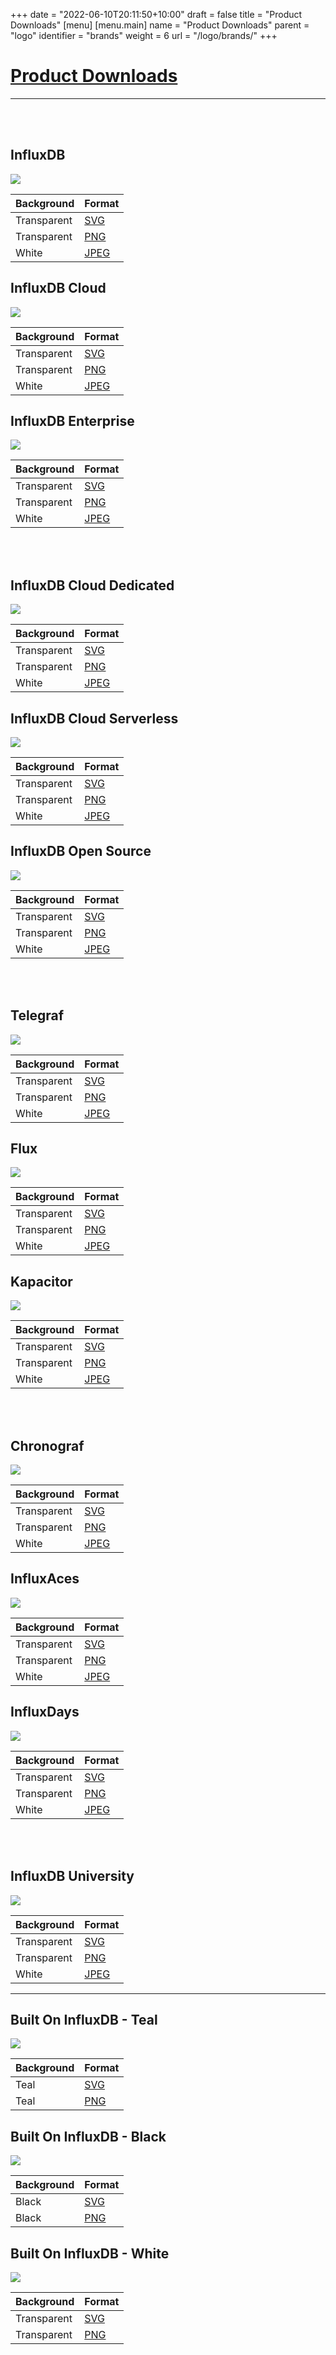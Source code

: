+++
date = "2022-06-10T20:11:50+10:00"
draft = false
title = "Product Downloads"
[menu]
  [menu.main]
    name = "Product Downloads"
    parent = "logo"
    identifier = "brands"
    weight = 6
    url = "/logo/brands/"
+++

<div class="row text-left">
    <div class="col-xs-12">
      <div class="page-header">
        <a class="page-header--anchor" id="title"></a>
        <a href="#title">
          <h1>Product Downloads</h1>
        </a>
      </div>
    </div>
  <div class="col-xs-12">
      <hr class="dark" />
  </div>
<div class="row longform">
    <div class="col-xs-12">
      <br/>
      <br/>
    </div>
    <div class="col-md-4">
      <div class="panel panel-default">
        <div class="panel-heading">
          <h2 class="panel-title">InfluxDB</h2>
        </div>
        <div class="panel-body">
          <img src="/img/downloads/influxdb.svg" class="downloads--thumb brand-logo" />
        </div>
        <table class="table v-center">
          <thead>
            <tr>
              <th>Background</th>
              <th>Format</th>
            </tr>
          </thead>
          <tbody>
            <tr>
              <td><span class="downloads--swatch transparent"></span> Transparent</td>
              <td><a href="/img/downloads/influxdb.svg" target="blank">SVG</a></td>
            </tr>
            <tr>
              <td><span class="downloads--swatch transparent"></span> Transparent</td>
              <td><a href="/img/downloads/influxdb.png" target="blank">PNG</a></td>
            </tr>
            <tr>
              <td><span class="downloads--swatch white"></span> White</td>
              <td><a href="/img/downloads/influxdb.jpg" target="blank">JPEG</a></td>
            </tr>
          </tbody>
        </table>
      </div>
    </div>
    <div class="col-md-4">
      <div class="panel panel-default">
        <div class="panel-heading">
          <h2 class="panel-title">InfluxDB Cloud</h2>
        </div>
        <div class="panel-body">
          <img src="/img/downloads/db-cloud.svg" class="downloads--thumb brand-logo" />
        </div>
        <table class="table v-center">
          <thead>
            <tr>
              <th>Background</th>
              <th>Format</th>
            </tr>
          </thead>
          <tbody>
            <tr>
              <td><span class="downloads--swatch transparent"></span> Transparent</td>
              <td><a href="/img/downloads/db-cloud.svg" target="blank">SVG</a></td>
            </tr>
            <tr>
              <td><span class="downloads--swatch transparent"></span> Transparent</td>
              <td><a href="/img/downloads/db-cloud.png" target="blank">PNG</a></td>
            </tr>
            <tr>
              <td><span class="downloads--swatch white"></span> White</td>
              <td><a href="/img/downloads/db-cloud.jpg" target="blank">JPEG</a></td>
            </tr>
          </tbody>
        </table>
      </div>
    </div>
    <div class="col-md-4">
      <div class="panel panel-default">
        <div class="panel-heading">
          <h2 class="panel-title">InfluxDB Enterprise</h2>
        </div>
        <div class="panel-body">
          <img src="/img/downloads/db-enterprise.svg" class="downloads--thumb brand-logo" />
        </div>
         <table class="table v-center">
          <thead>
            <tr>
              <th>Background</th>
              <th>Format</th>
            </tr>
          </thead>
          <tbody>
            <tr>
              <td><span class="downloads--swatch transparent"></span> Transparent</td>
              <td><a href="/img/downloads/db-enterprise.svg" target="blank">SVG</a></td>
            </tr>
            <tr>
              <td><span class="downloads--swatch transparent"></span> Transparent</td>
              <td><a href="/img/downloads/db-enterprise.png" target="blank">PNG</a></td>
            </tr>
            <tr>
              <td><span class="downloads--swatch white"></span> White</td>
              <td><a href="/img/downloads/db-enterprise.jpg" target="blank">JPEG</a></td>
            </tr>
          </tbody>
        </table>
      </div>
    </div>
  </div>

<div class="row longform">
    <div class="col-xs-12">
      <br/>
      <br/>
    </div>
    <div class="col-md-4">
      <div class="panel panel-default">
        <div class="panel-heading">
          <h2 class="panel-title">InfluxDB Cloud Dedicated</h2>
        </div>
        <div class="panel-body">
          <img src="/img/downloads/influx-db-dedicated-display.svg" class="downloads--thumb brand-logo" />
        </div>
        <table class="table v-center">
          <thead>
            <tr>
              <th>Background</th>
              <th>Format</th>
            </tr>
          </thead>
          <tbody>
            <tr>
              <td><span class="downloads--swatch transparent"></span> Transparent</td>
              <td><a href="/img/downloads/cloud-dedicated.svg" target="blank">SVG</a></td>
            </tr>
            <tr>
              <td><span class="downloads--swatch transparent"></span> Transparent</td>
              <td><a href="/img/downloads/cloud-dedicated.png" target="blank">PNG</a></td>
            </tr>
            <tr>
              <td><span class="downloads--swatch white"></span> White</td>
              <td><a href="/img/downloads/cloud-dedicated.jpg" target="blank">JPEG</a></td>
            </tr>
          </tbody>
        </table>
      </div>
    </div>
    <div class="col-md-4">
      <div class="panel panel-default">
        <div class="panel-heading">
          <h2 class="panel-title">InfluxDB Cloud Serverless</h2>
        </div>
        <div class="panel-body">
          <img src="/img/downloads/influx-db-serverless-display.svg" class="downloads--thumb brand-logo" />
        </div>
        <table class="table v-center">
          <thead>
            <tr>
              <th>Background</th>
              <th>Format</th>
            </tr>
          </thead>
          <tbody>
            <tr>
              <td><span class="downloads--swatch transparent"></span> Transparent</td>
              <td><a href="/img/downloads/serverless.svg" target="blank">SVG</a></td>
            </tr>
            <tr>
              <td><span class="downloads--swatch transparent"></span> Transparent</td>
              <td><a href="/img/downloads/serverless.png" target="blank">PNG</a></td>
            </tr>
            <tr>
              <td><span class="downloads--swatch white"></span> White</td>
              <td><a href="/img/downloads/serverless.jpg" target="blank">JPEG</a></td>
            </tr>
          </tbody>
        </table>
      </div>
    </div>
    <div class="col-md-4">
      <div class="panel panel-default">
        <div class="panel-heading">
          <h2 class="panel-title">InfluxDB Open Source</h2>
        </div>
        <div class="panel-body">
          <img src="/img/downloads/db-open-source.svg" class="downloads--thumb brand-logo" />
        </div>
         <table class="table v-center">
          <thead>
            <tr>
              <th>Background</th>
              <th>Format</th>
            </tr>
          </thead>
         <tbody>
            <tr>
              <td><span class="downloads--swatch transparent"></span> Transparent</td>
              <td><a href="/img/downloads/db-open-source.svg" target="blank">SVG</a></td>
            </tr>
            <tr>
              <td><span class="downloads--swatch transparent"></span> Transparent</td>
              <td><a href="/img/downloads/db-open-source.png" target="blank">PNG</a></td>
            </tr>
            <tr>
              <td><span class="downloads--swatch white"></span> White</td>
              <td><a href="/img/downloads/db-open-source.jpg" target="blank">JPEG</a></td>
            </tr>
          </tbody>
        </table>
      </div>
    </div>
  </div>
  <div class="row longform">
  <div class="col-xs-12">
    <br/>
    <br/>
    </div>
    <div class="col-md-4">
      <div class="panel panel-default">
        <div class="panel-heading">
          <h2 class="panel-title">Telegraf</h2>
        </div>
        <div class="panel-body">
          <img src="/img/downloads/telegraf.svg" class="downloads--thumb brand-logo" />
        </div>
        <table class="table v-center">
          <thead>
            <tr>
              <th>Background</th>
              <th>Format</th>
            </tr>
          </thead>
          <tbody>
            <tr>
              <td><span class="downloads--swatch transparent"></span> Transparent</td>
              <td><a href="/img/downloads/telegraf.svg" target="blank">SVG</a></td>
            </tr>
            <tr>
              <td><span class="downloads--swatch transparent"></span> Transparent</td>
              <td><a href="/img/downloads/telegraf.png" target="blank">PNG</a></td>
            </tr>
            <tr>
              <td><span class="downloads--swatch white"></span> White</td>
              <td><a href="/img/downloads/telegraf.jpg" target="blank">JPEG</a></td>
            </tr>
          </tbody>
        </table>
      </div>
    </div>
    <div class="col-md-4">
      <div class="panel panel-default">
        <div class="panel-heading">
          <h2 class="panel-title">Flux</h2>
        </div>
        <div class="panel-body">
          <img src="/img/downloads/flux.svg" class="downloads--thumb brand-logo" />
        </div>
               <table class="table v-center">
          <thead>
            <tr>
              <th>Background</th>
              <th>Format</th>
            </tr>
          </thead>
          <tbody>
            <tr>
              <td><span class="downloads--swatch transparent"></span> Transparent</td>
              <td><a href="/img/downloads/flux.svg" target="blank">SVG</a></td>
            </tr>
            <tr>
              <td><span class="downloads--swatch transparent"></span> Transparent</td>
              <td><a href="/img/downloads/flux.png" target="blank">PNG</a></td>
            </tr>
            <tr>
              <td><span class="downloads--swatch white"></span> White</td>
              <td><a href="/img/downloads/flux.jpg" target="blank">JPEG</a></td>
            </tr>
          </tbody>
        </table>
      </div>
    </div>

   <div class="col-md-4">
      <div class="panel panel-default">
        <div class="panel-heading">
          <h2 class="panel-title">Kapacitor</h2>
        </div>
        <div class="panel-body">
          <img src="/img/downloads/kapacitor.svg" class="downloads--thumb brand-logo" />
        </div>
        <table class="table v-center">
          <thead>
            <tr>
              <th>Background</th>
              <th>Format</th>
            </tr>
          </thead>
          <tbody>
            <tr>
              <td><span class="downloads--swatch transparent"></span> Transparent</td>
              <td><a href="/img/downloads/kapacitor.svg" target="blank">SVG</a></td>
            </tr>
            <tr>
              <td><span class="downloads--swatch transparent"></span> Transparent</td>
              <td><a href="/img/downloads/kapacitor.png" target="blank">PNG</a></td>
            </tr>
            <tr>
              <td><span class="downloads--swatch white"></span> White</td>
              <td><a href="/img/downloads/kapacitor.jpg" target="blank">JPEG</a></td>
            </tr>
          </tbody>
        </table>
      </div>
    </div>
  </div>
 
  <div class="row longform">
    <div class="col-xs-12">
    <br/>
    <br/>
    </div>
    <div class="col-md-4">
      <div class="panel panel-default">
        <div class="panel-heading">
          <h2 class="panel-title">Chronograf</h2>
        </div>
        <div class="panel-body">
          <img src="/img/downloads/chronograf.svg" class="downloads--thumb brand-logo" />
        </div>
        <table class="table v-center">
          <thead>
            <tr>
              <th>Background</th>
              <th>Format</th>
            </tr>
          </thead>
          <tbody>
            <tr>
              <td><span class="downloads--swatch transparent"></span> Transparent</td>
              <td><a href="/img/downloads/chronograf.svg" target="blank">SVG</a></td>
            </tr>
            <tr>
              <td><span class="downloads--swatch transparent"></span> Transparent</td>
              <td><a href="/img/downloads/chronograf.png" target="blank">PNG</a></td>
            </tr>
            <tr>
              <td><span class="downloads--swatch white"></span> White</td>
              <td><a href="/img/downloads/chronograf.jpg" target="blank">JPEG</a></td>
            </tr>
          </tbody>
        </table>
      </div>
    </div>
    <div class="col-md-4">
      <div class="panel panel-default">
        <div class="panel-heading">
          <h2 class="panel-title">InfluxAces</h2>
        </div>
        <div class="panel-body">
          <img src="/img/downloads/flux-aces.svg" class="downloads--thumb brand-logo" />
        </div>
               <table class="table v-center">
          <thead>
            <tr>
              <th>Background</th>
              <th>Format</th>
            </tr>
          </thead>
          <tbody>
            <tr>
              <td><span class="downloads--swatch transparent"></span> Transparent</td>
              <td><a href="/img/downloads/flux-aces.svg" target="blank">SVG</a></td>
            </tr>
            <tr>
              <td><span class="downloads--swatch transparent"></span> Transparent</td>
              <td><a href="/img/downloads/flux-aces.png" target="blank">PNG</a></td>
            </tr>
            <tr>
              <td><span class="downloads--swatch white"></span> White</td>
              <td><a href="/img/downloads/flux-aces.jpg" target="blank">JPEG</a></td>
            </tr>
          </tbody>
        </table>
      </div>
    </div>
     <div class="col-md-4">
      <div class="panel panel-default">
        <div class="panel-heading">
          <h2 class="panel-title">InfluxDays</h2>
        </div>
        <div class="panel-body">
          <img src="/img/downloads/influxdays.svg" class="downloads--thumb brand-logo" />
        </div>
        <table class="table v-center">
          <thead>
            <tr>
              <th>Background</th>
              <th>Format</th>
            </tr>
          </thead>
          <tbody>
            <tr>
              <td><span class="downloads--swatch transparent"></span> Transparent</td>
              <td><a href="/img/downloads/influxdays.svg" target="blank">SVG</a></td>
            </tr>
            <tr>
              <td><span class="downloads--swatch transparent"></span> Transparent</td>
              <td><a href="/img/downloads/influxdays.png" target="blank">PNG</a></td>
            </tr>
            <tr>
              <td><span class="downloads--swatch white"></span> White</td>
              <td><a href="/img/downloads/influxdays.jpg" target="blank">JPEG</a></td>
            </tr>
          </tbody>
        </table>
      </div>
    </div>
  </div>

  <div class="row longform">
  <div class="col-xs-12">
    <br/>
    <br/>
    </div>
    <div class="col-md-4">
      <div class="panel panel-default">
        <div class="panel-heading">
          <h2 class="panel-title">InfluxDB University</h2>
        </div>
        <div class="panel-body">
          <img src="/img/downloads/influxdbu.svg" class="downloads--thumb brand-logo" />
        </div>
               <table class="table v-center">
          <thead>
            <tr>
              <th>Background</th>
              <th>Format</th>
            </tr>
          </thead>
          <tbody>
            <tr>
              <td><span class="downloads--swatch transparent"></span> Transparent</td>
              <td><a href="/img/downloads/influxdbu.svg" target="blank">SVG</a></td>
            </tr>
            <tr>
              <td><span class="downloads--swatch transparent"></span> Transparent</td>
              <td><a href="/img/downloads/influxdbu.png" target="blank">PNG</a></td>
            </tr>
            <tr>
              <td><span class="downloads--swatch white"></span> White</td>
              <td><a href="/img/downloads/influxdbu.jpg" target="blank">JPEG</a></td>
            </tr>
          </tbody>
        </table>
      </div>
    </div>
  </div>
    <div class="row longform">
        <div class="col-xs-12">
            <hr class="dark" />
        </div>
    </div>
    <div class="row longform">
    <div class="col-xs-12">
    </div>
    <div class="col-md-4">
      <div class="panel panel-default">
        <div class="panel-heading">
          <h2 class="panel-title">Built On InfluxDB - Teal</h2>
        </div>
            <div class="panel-body">
                <img src="/img/downloads/built-on-influxdb-teal.svg" class="img-block" />
            </div>
        <table class="table v-center">
          <thead>
            <tr>
              <th>Background</th>
              <th>Format</th>
            </tr>
          </thead>
          <tbody>
            <tr>
              <td><span class="downloads--swatch teal"></span> Teal</td>
              <td><a href="/img/downloads/built-on-influxdb-teal.svg" target="blank">SVG</a></td>
            </tr>
            <tr>
              <td><span class="downloads--swatch teal"></span> Teal</td>
              <td><a href="/img/downloads/built-on-influxdb-teal.png" target="blank">PNG</a></td>
            </tr>
          </tbody>
        </table>
      </div>
    </div>
    <div class="col-md-4">
      <div class="panel panel-default">
        <div class="panel-heading">
          <h2 class="panel-title">Built On InfluxDB - Black</h2>
        </div>
        <div class="panel-body">
            <img src="/img/downloads/built-on-influxdb-black.svg" class="img-block" />
        </div>
        <table class="table v-center">
          <thead>
            <tr>
              <th>Background</th>
              <th>Format</th>
            </tr>
          </thead>
          <tbody>
            <tr>
              <td><span class="downloads--swatch black"></span> Black</td>
              <td><a href="/img/downloads/built-on-influxdb-black.svg" target="blank">SVG</a></td>
            </tr>
            <tr>
              <td><span class="downloads--swatch black"></span> Black</td>
              <td><a href="/img/downloads/built-on-influxdb-black.png" target="blank">PNG</a></td>
            </tr>
          </tbody>
        </table>
      </div>
    </div>
    <div class="col-md-4">
      <div class="panel panel-default">
        <div class="panel-heading">
          <h2 class="panel-title">Built On InfluxDB - White</h2>
        </div>
        <div class="panel-body">
           <img src="/img/downloads/built-on-influxdb-white.svg" class="img-block" />
        </div>
               <table class="table v-center">
          <thead>
            <tr>
              <th>Background</th>
              <th>Format</th>
            </tr>
          </thead>
          <tbody>
            <tr>
              <td><span class="downloads--swatch transparent"></span> Transparent</td>
              <td><a href="/img/downloads/built-on-influxdb-white.svg" target="blank">SVG</a></td>
            </tr>
            <tr>
              <td><span class="downloads--swatch transparent"></span> Transparent</td>
              <td><a href="/img/downloads/built-on-influxdb-white.png" target="blank">PNG</a></td>
            </tr>
          </tbody>
        </table>
      </div>
    </div> 
</div>
</div>